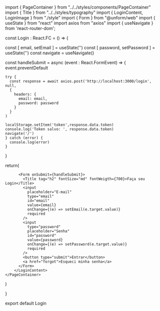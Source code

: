 import { PageContainer } from "../../styles/components/PageContainer"
import { Title } from "../../styles/typography"
import { LoginContent, LoginImage } from "./style"
import { Form } from "@unform/web"
import { useState } from "react"
import axios from "axios"
import { useNavigate } from 'react-router-dom';

const Login : React.FC = () => {

  const [ email, setEmail ] = useState<string>('')
  const [ password, setPassword ] = useState<string>('')
  const navigate = useNavigate()

  const handleSubmit = async (event : React.FormEvent) => {
    event.preventDefault

    try {
      const response = await axios.post('http://localhost:3000/login', null, 
      {
        headers: {
          email: email,
          password: password
        }
      }
    )

    localStorage.setItem('token',response.data.token)
    console.log('Token salvo: ', response.data.token)
    navigate('/')
    } catch (error) {
      console.log(error)
    }
  }


  return(
    <PageContainer>
        <LoginImage />
        <LoginContent>
          <Title tag="h1" fontSize="lg" fontWeigth={700}>Advisor</Title>

          <Form onSubmit={handleSubmit}>
            <Title tag="h2" fontSize="md" fontWeigth={700}>Faça seu Login</Title>
            <input 
              placeholder="E-mail" 
              type="email"
              id="email"
              value={email}
              onChange={(e) => setEmail(e.target.value)}
              required  
            />
            <input 
              type="password"
              placeholder="Senha" 
              id="password"
              value={password}
              onChange={(e) => setPassword(e.target.value)}
              required
            />
            <button type="submit">Entrar</button>
            <a href="forgot">Esqueci minha senha</a>
          </Form>
        </LoginContent>
    </PageContainer>
  )

}

export default Login